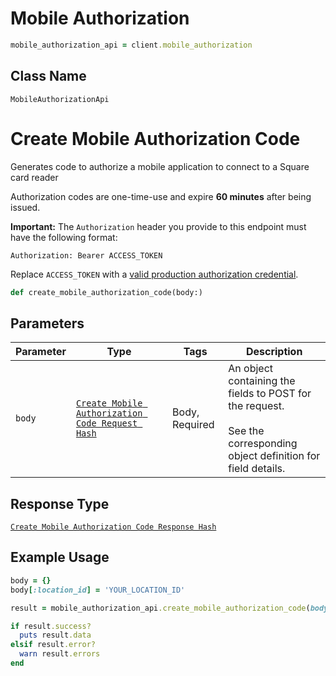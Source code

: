 # Mobile Authorization

```ruby
mobile_authorization_api = client.mobile_authorization
```

## Class Name

`MobileAuthorizationApi`


# Create Mobile Authorization Code

Generates code to authorize a mobile application to connect to a Square card reader

Authorization codes are one-time-use and expire __60 minutes__ after being issued.

__Important:__ The `Authorization` header you provide to this endpoint must have the following format:

```
Authorization: Bearer ACCESS_TOKEN
```

Replace `ACCESS_TOKEN` with a
[valid production authorization credential](https://developer.squareup.com/docs/build-basics/access-tokens).

```ruby
def create_mobile_authorization_code(body:)
```

## Parameters

| Parameter | Type | Tags | Description |
|  --- | --- | --- | --- |
| `body` | [`Create Mobile Authorization Code Request Hash`](/doc/models/create-mobile-authorization-code-request.md) | Body, Required | An object containing the fields to POST for the request.<br><br>See the corresponding object definition for field details. |

## Response Type

[`Create Mobile Authorization Code Response Hash`](/doc/models/create-mobile-authorization-code-response.md)

## Example Usage

```ruby
body = {}
body[:location_id] = 'YOUR_LOCATION_ID'

result = mobile_authorization_api.create_mobile_authorization_code(body: body)

if result.success?
  puts result.data
elsif result.error?
  warn result.errors
end
```

